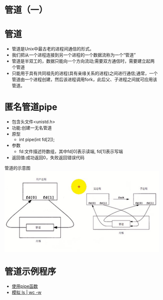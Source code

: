 # 管道（一）

# 管道
- 管道是Unix中最古老的进程间通信的形式。
- 我们把从一个进程连接到另一个进程的一个数据流称为一个“管道”
- 管道是半双工的，数据只能向一个方向流动;需要双方通信时，需要建立起两个管道
- 只能用于具有共同祖先的进程(具有亲缘关系的进程)之间进行通信;通常，一个管道由一个进程创建，然后该进程调用fork，此后父、子进程之间就可应用该管道。

# 匿名管道pipe
- 包含头文件<unistd.h>
- 功能:创建一无名管道
- 原型
  - int pipe(int fd[2]);
- 参数
  - fd:文件描述符数组，其中fd[0]表示读端, fd[1]表示写端
- 返回值:成功返回0，失败返回错误代码

管道的示意图
![](mdimg/QQ截图20210626002454.png)

# 管道示例程序
- [使用pipe函数](01pipe.c)
- [模拟 ls | wc -w](02pipe.c)